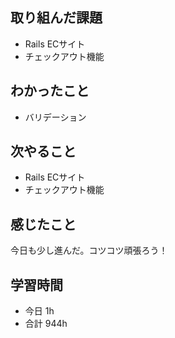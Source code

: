 ## 取り組んだ課題
- Rails ECサイト
- チェックアウト機能

## わかったこと
- バリデーション

## 次やること
- Rails ECサイト
- チェックアウト機能

## 感じたこと
今日も少し進んだ。コツコツ頑張ろう！

## 学習時間
- 今日 1h
- 合計 944h
